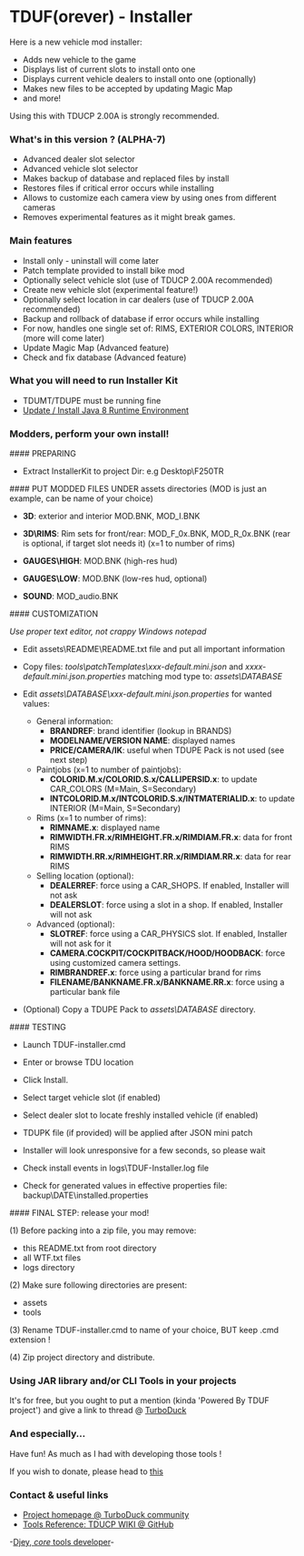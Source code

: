 # TDUF(orever) - Installer

Here is a new vehicle mod installer:
* Adds new vehicle to the game
* Displays list of current slots to install onto one
* Displays current vehicle dealers to install onto one (optionally)
* Makes new files to be accepted by updating Magic Map
* and more!

Using this with TDUCP 2.00A is strongly recommended.


### What's in this version ? (ALPHA-7)

* Advanced dealer slot selector
* Advanced vehicle slot selector
* Makes backup of database and replaced files by install
* Restores files if critical error occurs while installing
* Allows to customize each camera view by using ones from different cameras
* Removes experimental features as it might break games.


### Main features

* Install only - uninstall will come later
* Patch template provided to install bike mod
* Optionally select vehicle slot (use of TDUCP 2.00A recommended)
* Create new vehicle slot (experimental feature!)
* Optionally select location in car dealers (use of TDUCP 2.00A recommended)
* Backup and rollback of database if error occurs while installing
* For now, handles one single set of: RIMS, EXTERIOR COLORS, INTERIOR (more will come later)
* Update Magic Map (Advanced feature)
* Check and fix database (Advanced feature)


### What you will need to run Installer Kit

* TDUMT/TDUPE must be running fine
* [Update / Install Java 8 Runtime Environment](http://www.oracle.com/technetwork/java/javase/downloads/jre8-downloads-2133155.html)


###  Modders, perform your own install!

#### PREPARING

- Extract InstallerKit to project Dir: e.g Desktop\F250TR


#### PUT MODDED FILES UNDER assets directories
(MOD is just an example, can be name of your choice)

- **3D**: exterior and interior MOD.BNK, MOD_I.BNK

- **3D\RIMS**: Rim sets for front/rear: MOD_F_0x.BNK, MOD_R_0x.BNK (rear is optional, if target slot needs it) (x=1 to number of rims)

- **GAUGES\HIGH**: MOD.BNK (high-res hud)

- **GAUGES\LOW**: MOD.BNK (low-res hud, optional)

- **SOUND**: MOD_audio.BNK


#### CUSTOMIZATION

*Use proper text editor, not crappy Windows notepad*

- Edit assets\README\README.txt file and put all important information

- Copy files: *tools\patchTemplates\xxx-default.mini.json* and *xxxx-default.mini.json.properties* matching mod type
to:  *assets\DATABASE*

- Edit *assets\DATABASE\xxx-default.mini.json.properties* for wanted values:
    - General information:
        - **BRANDREF**: brand identifier (lookup in BRANDS)
        - **MODELNAME/VERSION NAME**: displayed names
        - **PRICE/CAMERA/IK**: useful when TDUPE Pack is not used (see next step)
    - Paintjobs (x=1 to number of paintjobs):
        - **COLORID.M.x/COLORID.S.x/CALLIPERSID.x**: to update CAR_COLORS (M=Main, S=Secondary)
        - **INTCOLORID.M.x/INTCOLORID.S.x/INTMATERIALID.x**: to update INTERIOR (M=Main, S=Secondary)
    - Rims (x=1 to number of rims):
        - **RIMNAME.x**: displayed name
        - **RIMWIDTH.FR.x/RIMHEIGHT.FR.x/RIMDIAM.FR.x**: data for front RIMS
        - **RIMWIDTH.RR.x/RIMHEIGHT.RR.x/RIMDIAM.RR.x**: data for rear RIMS
    - Selling location (optional):
        - **DEALERREF**: force using a CAR_SHOPS. If enabled, Installer will not ask
        - **DEALERSLOT**: force using a slot in a shop. If enabled, Installer will not ask
    - Advanced (optional):
        - **SLOTREF**: force using a CAR_PHYSICS slot. If enabled, Installer will not ask for it
        - **CAMERA.COCKPIT/COCKPITBACK/HOOD/HOODBACK**: force using customized camera settings.
        - **RIMBRANDREF.x**: force using a particular brand for rims
        - **FILENAME/BANKNAME.FR.x/BANKNAME.RR.x**: force using a particular bank file

- (Optional) Copy a TDUPE Pack to *assets\DATABASE* directory.


#### TESTING

- Launch TDUF-installer.cmd

- Enter or browse TDU location

- Click Install.

- Select target vehicle slot (if enabled)

- Select dealer slot to locate freshly installed vehicle (if enabled)

- TDUPK file (if provided) will be applied after JSON mini patch

- Installer will look unresponsive for a few seconds, so please wait

- Check install events in logs\TDUF-Installer.log file

- Check for generated values in effective properties file: backup\DATE\installed.properties


#### FINAL STEP: release your mod!

(1) Before packing into a zip file, you may remove:

- this README.txt from root directory
- all WTF.txt files
- logs directory

(2) Make sure following directories are present:

- assets
- tools

(3) Rename TDUF-installer.cmd to name of your choice, BUT keep .cmd extension !

(4) Zip project directory and distribute.


### Using JAR library and/or CLI Tools in your projects

It's for free, but you ought to put a mention (kinda 'Powered By TDUF project') and give a link to thread @ [TurboDuck](http://forum.turboduck.net/threads/32570-Djey-Discussion-about-new-modding-possibilities)


###  And especially...

Have fun! As much as I had with developing those tools !

If you wish to donate, please head to [this](http://bit.ly/13YI3bP)


### Contact & useful links

* [Project homepage @ TurboDuck community](http://forum.turboduck.net/forums/57-Mod-Tools-Support)
* [Tools Reference: TDUCP WIKI @ GitHub](https://github.com/djey47/tdu-cp/wiki/Tools-reference)

-[Djey, *core* tools developer](https://github.com/djey47)-